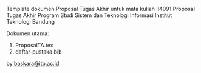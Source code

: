 Template dokumen Proposal Tugas Akhir untuk mata kuliah II4091 Proposal Tugas Akhir
Program Studi Sistem dan Teknologi Informasi
Institut Teknologi Bandung

Dokumen utama:
1. ProposalTA.tex
2. daftar-pustaka.bib

by baskara@itb.ac.id
